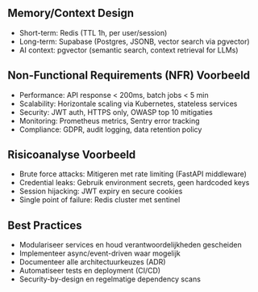 ## Memory/Context Design
- Short-term: Redis (TTL 1h, per user/session)
- Long-term: Supabase (Postgres, JSONB, vector search via pgvector)
- AI context: pgvector (semantic search, context retrieval for LLMs)

## Non-Functional Requirements (NFR) Voorbeeld
- Performance: API response < 200ms, batch jobs < 5 min
- Scalability: Horizontale scaling via Kubernetes, stateless services
- Security: JWT auth, HTTPS only, OWASP top 10 mitigaties
- Monitoring: Prometheus metrics, Sentry error tracking
- Compliance: GDPR, audit logging, data retention policy

## Risicoanalyse Voorbeeld
- Brute force attacks: Mitigeren met rate limiting (FastAPI middleware)
- Credential leaks: Gebruik environment secrets, geen hardcoded keys
- Session hijacking: JWT expiry en secure cookies
- Single point of failure: Redis cluster met sentinel

## Best Practices
- Modulariseer services en houd verantwoordelijkheden gescheiden
- Implementeer async/event-driven waar mogelijk
- Documenteer alle architectuurkeuzes (ADR)
- Automatiseer tests en deployment (CI/CD)
- Security-by-design en regelmatige dependency scans
